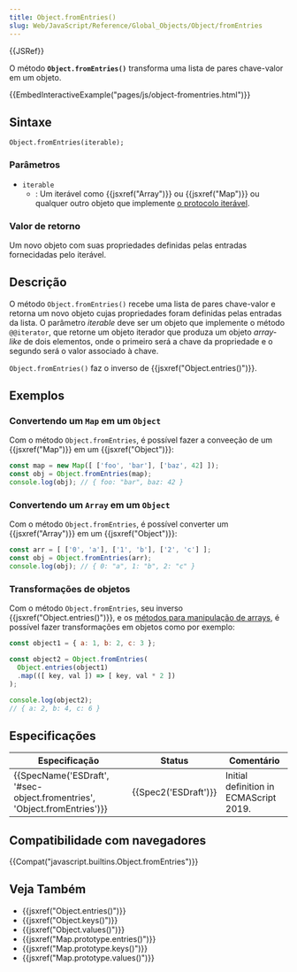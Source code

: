 ```yaml
---
title: Object.fromEntries()
slug: Web/JavaScript/Reference/Global_Objects/Object/fromEntries
---
```


{{JSRef}}

O método **`Object.fromEntries()`** transforma uma lista de pares chave-valor em um objeto.

{{EmbedInteractiveExample("pages/js/object-fromentries.html")}}

## Sintaxe

```
Object.fromEntries(iterable);
```

### Parâmetros

- `iterable`
  - : Um iterável como {{jsxref("Array")}} ou {{jsxref("Map")}} ou qualquer outro objeto que implemente [o protocolo iterável](/pt-BR/docs/Web/JavaScript/Reference/Iteration_protocols#The_iterable_protocol).

### Valor de retorno

Um novo objeto com suas propriedades definidas pelas entradas fornecidadas pelo iterável.

## Descrição

O método `Object.fromEntries()` recebe uma lista de pares chave-valor e retorna um novo objeto cujas propriedades foram definidas pelas entradas da lista. O parâmetro _iterable_ deve ser um objeto que implemente o método `@@iterator`, que retorne um objeto iterador que produza um objeto _array-like_ de dois elementos, onde o primeiro será a chave da propriedade e o segundo será o valor associado à chave.

`Object.fromEntries()` faz o inverso de {{jsxref("Object.entries()")}}.

## Exemplos

### Convertendo um `Map` em um `Object`

Com o método `Object.fromEntries`, é possível fazer a conveeção de um {{jsxref("Map")}} em um {{jsxref("Object")}}:

```js
const map = new Map([ ['foo', 'bar'], ['baz', 42] ]);
const obj = Object.fromEntries(map);
console.log(obj); // { foo: "bar", baz: 42 }
```

### Convertendo um `Array` em um `Object`

Com o método `Object.fromEntries`, é possível converter um {{jsxref("Array")}} em um {{jsxref("Object")}}:

```js
const arr = [ ['0', 'a'], ['1', 'b'], ['2', 'c'] ];
const obj = Object.fromEntries(arr);
console.log(obj); // { 0: "a", 1: "b", 2: "c" }
```

### Transformações de objetos

Com o método `Object.fromEntries`, seu inverso {{jsxref("Object.entries()")}}, e os [métodos para manipulação de arrays](/pt-BR/docs/Web/JavaScript/Reference/Global_Objects/Array#Methods_2), é possível fazer transformações em objetos como por exemplo:

```js
const object1 = { a: 1, b: 2, c: 3 };

const object2 = Object.fromEntries(
  Object.entries(object1)
  .map(([ key, val ]) => [ key, val * 2 ])
);

console.log(object2);
// { a: 2, b: 4, c: 6 }
```

## Especificações

| Especificação                                                                                    | Status                       | Comentário                             |
| ------------------------------------------------------------------------------------------------ | ---------------------------- | -------------------------------------- |
| {{SpecName('ESDraft', '#sec-object.fromentries', 'Object.fromEntries')}} | {{Spec2('ESDraft')}} | Initial definition in ECMAScript 2019. |

## Compatibilidade com navegadores

{{Compat("javascript.builtins.Object.fromEntries")}}

## Veja Também

- {{jsxref("Object.entries()")}}
- {{jsxref("Object.keys()")}}
- {{jsxref("Object.values()")}}
- {{jsxref("Map.prototype.entries()")}}
- {{jsxref("Map.prototype.keys()")}}
- {{jsxref("Map.prototype.values()")}}
